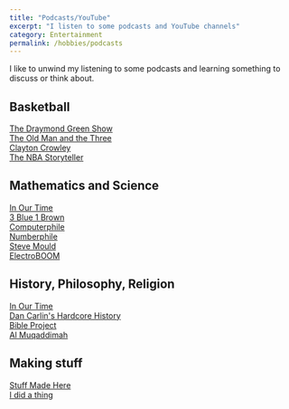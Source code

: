 ```yaml
---
title: "Podcasts/YouTube"
excerpt: "I listen to some podcasts and YouTube channels"
category: Entertainment
permalink: /hobbies/podcasts
---
```


I like to unwind my listening to some podcasts and learning something to discuss or think about.


## Basketball
[The Draymond Green Show](https://open.spotify.com/show/4uEA3lPBibUlrPOciIMCRY)
<br>
[The Old Man and the Three](https://open.spotify.com/show/5vMLIaAcXeWUpXRpUt5qXY)
<br>
[Clayton Crowley](https://www.youtube.com/channel/UCPhN8QINb_UXV5DrHjCTqyg)
<br>
[The NBA Storyteller](https://www.youtube.com/c/THENBASTORYTELLER)

## Mathematics and Science 
[In Our Time](https://open.spotify.com/show/17YfG23eMbfLBaDPqucgzZ)
<br>
[3 Blue 1 Brown](https://www.youtube.com/channel/UCYO_jab_esuFRV4b17AJtAw)
<br>
[Computerphile](https://www.youtube.com/channel/UCPhN8QINb_UXV5DrHjCTqyg)
<br>
[Numberphile](https://www.youtube.com/c/numberphile)
<br>
[Steve Mould](https://www.youtube.com/user/steventhebrave)
<br>
[ElectroBOOM](https://www.youtube.com/user/msadaghd)

## History, Philosophy, Religion
[In Our Time](https://open.spotify.com/show/17YfG23eMbfLBaDPqucgzZ)
<br>
[Dan Carlin's Hardcore History](https://open.spotify.com/show/72qiPaoDRf8HkGKEChvG5q)
<br>
[Bible Project](https://bibleproject.com)
<br>
[Al Muqaddimah](https://www.youtube.com/c/AlMuqaddimah)

## Making stuff
[Stuff Made Here](https://www.youtube.com/channel/UCj1VqrHhDte54oLgPG4xpuQ)<br>
[I did a thing](https://www.youtube.com/channel/UCPhN8QINb_UXV5DrHjCTqyg)
